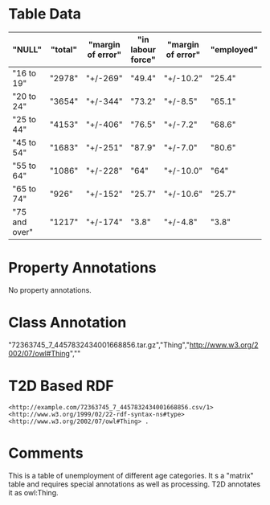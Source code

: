 # Table Data

| "NULL"        | "total" | "margin of error" | "in labour force" | "margin of error" | "employed" | "margin of error" | "unemployment rate" | "margin of error" |
|---------------|---------|-------------------|-------------------|-------------------|------------|-------------------|---------------------|-------------------|
| "16 to 19"    | "2978"  | "+/-269"          | "49.4"            | "+/-10.2"         | "25.4"     | "+/-9.3"          | "48"                | "+/-14.0"         |
| "20 to 24"    | "3654"  | "+/-344"          | "73.2"            | "+/-8.5"          | "65.1"     | "+/-9.8"          | "10.7"              | "+/-7.8"          |
| "25 to 44"    | "4153"  | "+/-406"          | "76.5"            | "+/-7.2"          | "68.6"     | "+/-8.3"          | "10.3"              | "+/-5.9"          |
| "45 to 54"    | "1683"  | "+/-251"          | "87.9"            | "+/-7.0"          | "80.6"     | "+/-9.5"          | "8.3"               | "+/-7.1"          |
| "55 to 64"    | "1086"  | "+/-228"          | "64"              | "+/-10.0"         | "64"       | "+/-10.0"         | "0"                 | "+/-7.9"          |
| "65 to 74"    | "926"   | "+/-152"          | "25.7"            | "+/-10.6"         | "25.7"     | "+/-10.6"         | "0"                 | "+/-21.3"         |
| "75 and over" | "1217"  | "+/-174"          | "3.8"             | "+/-4.8"          | "3.8"      | "+/-4.8"          | "0"                 | "+/-58.2"         |

# Property Annotations

No property annotations.

# Class Annotation

"72363745_7_4457832434001668856.tar.gz","Thing","http://www.w3.org/2002/07/owl#Thing",""

# T2D Based RDF

```
<http://example.com/72363745_7_4457832434001668856.csv/1> <http://www.w3.org/1999/02/22-rdf-syntax-ns#type> <http://www.w3.org/2002/07/owl#Thing> .
```

# Comments
This is a table of unemployment of different age categories. It s a "matrix" table and requires special annotations as well as processing.
T2D annotates it as owl:Thing.
